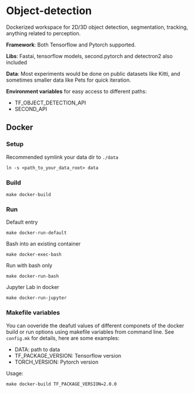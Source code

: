 # Object-detection
Dockerized workspace for 2D/3D object detection, segmentation, tracking, anything related to perception.


**Framework**: Both Tensorflow and Pytorch supported.  

**Libs**: Fastai, tensorflow models, second.pytorch and detectron2 also included  

**Data**: Most experiments would be done on public datasets like Kitti, and sometimes smaller data like Pets for quick iteration.  

**Environment variables** for easy access to different paths:
* TF_OBJECT_DETECTION_API
* SECOND_API

## Docker

### Setup
Recommended symlink your data dir to `./data`
```
ln -s <path_to_your_data_root> data
```

### Build
```
make docker-build
```
### Run

Default entry
```
make docker-run-default
```

Bash into an existing container
```
make docker-exec-bash
```

Run with bash only
```
make docker-run-bash
```

Jupyter Lab in docker
```
make docker-run-jupyter
```
### Makefile variables
You can ooveride the deafutl values of different componets of the 
docker build or run options using makefile variables from command line.
See `config.mk` for details, here are some examples:
* DATA: path to data
* TF_PACKAGE_VERSION: Tensorflow version
* TORCH_VERSION: Pytorch version

Usage: 
```
make docker-build TF_PACKAGE_VERSION=2.0.0
```

